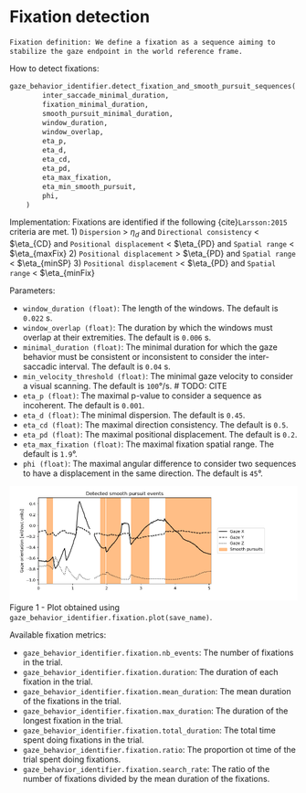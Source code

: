 # Fixation detection

```{note}
Fixation definition: We define a fixation as a sequence aiming to stabilize the gaze endpoint in the world reference frame.
```

How to detect fixations: 
```python3 
gaze_behavior_identifier.detect_fixation_and_smooth_pursuit_sequences(
        inter_saccade_minimal_duration,
        fixation_minimal_duration,
        smooth_pursuit_minimal_duration,
        window_duration,
        window_overlap,
        eta_p,
        eta_d,
        eta_cd,
        eta_pd,
        eta_max_fixation,
        eta_min_smooth_pursuit,
        phi,
    )
```

Implementation:
Fixations are identified if the following {cite}`Larsson:2015` criteria are met.
    1) `Dispersion` > $\eta_d$ and `Directional consistency` < $\eta_{CD} and `Positional displacement` < $\eta_{PD} and `Spatial range` < $\eta_{maxFix}
    2) `Positional displacement` > $\eta_{PD} and `Spatial range` < $\eta_{minSP}
    3) `Positional displacement` < $\eta_{PD} and `Spatial range` < $\eta_{minFix}

Parameters:
- `window_duration (float)`: The length of the windows. The default is `0.022` s.
- `window_overlap (float)`: The duration by which the windows must overlap at their extremities. The default is `0.006` s.
- `minimal_duration (float)`: The minimal duration for which the gaze behavior must be consistent or inconsistent to consider the inter-saccadic interval. The default is `0.04` s.
- `min_velocity_threshold (float)`: The minimal gaze velocity to consider a visual scanning. The default is `100`°/s. # TODO: CITE
- `eta_p (float)`: The maximal p-value to consider a sequence as incoherent. The default is `0.001`.
- `eta_d (float)`: The minimal dispersion. The default is `0.45`.
- `eta_cd (float)`: The maximal direction consistency. The default is `0.5`.
- `eta_pd (float)`: The maximal positional displacement. The default is `0.2`.
- `eta_max_fixation (float)`: The maximal fixation spatial range. The default is `1.9`°.
- `phi (float)`: The maximal angular difference to consider two sequences to have a displacement in the same direction. The default is `45`°.

![fixation_detection.png](../figures/fixation_detection.png)
Figure 1 - Plot obtained using `gaze_behavior_identifier.fixation.plot(save_name)`.


Available fixation metrics: 
- `gaze_behavior_identifier.fixation.nb_events`: The number of fixations in the trial.
- `gaze_behavior_identifier.fixation.duration`: The duration of each fixation in the trial.
- `gaze_behavior_identifier.fixation.mean_duration`: The mean duration of the fixations in the trial.
- `gaze_behavior_identifier.fixation.max_duration`: The duration of the longest fixation in the trial.
- `gaze_behavior_identifier.fixation.total_duration`: The total time spent doing fixations in the trial.
- `gaze_behavior_identifier.fixation.ratio`: The proportion ot time of the trial spent doing fixations.
- `gaze_behavior_identifier.fixation.search_rate`: The ratio of the number of fixations divided by the mean duration of the fixations.

